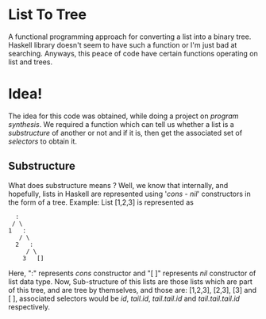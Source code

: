 # List To Tree

A functional programming approach for converting a list into a binary tree.
Haskell library doesn't seem to have such a function or I'm just bad at searching.
Anyways, this peace of code have certain functions operating on list and trees.

# Idea!
The idea for this code was obtained, while doing a project on _program synthesis_.
We required a function which can tell us whether a list is a _substructure_ of another or not and if it is, then get the associated set of _selectors_ to obtain it.

## Substructure

What does substructure means ?
Well, we know that internally, and hopefully, lists in Haskell are represented using '_cons - nil_'
constructors in the form of a tree.
Example:
 List [1,2,3] is represented as
      
      :
     / \
    1   :
       / \
      2   :
         / \
        3   []

Here, ":" represents _cons_ constructor and "[ ]" represents _nil_ constructor of list data type.
Now,
 Sub-structure of this lists are those lists which are part of this tree, and are tree by themselves, and those are:
 [1,2,3], [2,3], [3] and [ ], associated selectors would be _id_, _tail.id_, _tail.tail.id_ and _tail.tail.tail.id_ respectively.
